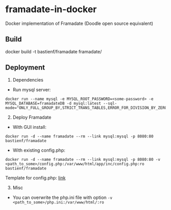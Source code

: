 # framadate-in-docker
Docker implementation of Framadate (Doodle open source equivalent)

## Build
docker build -t bastienf/framadate framadate/

## Deployment
1. Dependencies
  * Run mysql server:
  ```
  docker run --name mysql -e MYSQL_ROOT_PASSWORD=<some-password> -e MYSQL_DATABASE=framadateDB -d mysql:latest --sql-mode="ONLY_FULL_GROUP_BY,STRICT_TRANS_TABLES,ERROR_FOR_DIVISION_BY_ZERO,NO_AUTO_CREATE_USER,NO_ENGINE_SUBSTITUTION"
  ```

2. Deploy Framadate
  * With GUI install:
  ```
  docker run -d --name framadate --rm --link mysql:mysql -p 8080:80 bastienf/framadate
  ```

  * With existing config.php:
  ```
  docker run -d --name framadate --rm --link mysql:mysql -p 8080:80 -v <path_to_some>/config.php:/var/www/html/app/inc/config.php:ro bastienf/framadate
  ```
  Template for config.php: [link](https://raw.githubusercontent.com/BastienF/framadate/master/app/inc/config.template.php)

3. Misc
  * You can overwrite the php.ini file with option `-v <path_to_some>/php.ini:/var/www/html/:ro`
